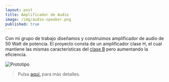 ```yaml
---
layout: post
title: Amplificador de Audio
image: /img/audio-speaker.png
published: true
---
```

Con mi grupo de trabajo diseñamos y construimos amplificador de audio de 50 Watt de potencia. El proyecto consta de un amplificador clase H, el cual mantiene las mismas características del [clase B](https://es.wikipedia.org/wiki/Amplificador_electr%C3%B3nico#Clase_B) pero aumentando la eficiencia.

![](https://quiroga-juan.github.io/img/amplificador.gif "Prototipo")

> Pulsa [aquí.](https://quiroga-juan.github.io/files/amplicador.pdf) para más detalles.



